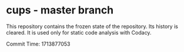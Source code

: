 # cups - master branch

This repository contains the frozen state of the repository.
Its history is cleared. It is used only for static code
analysis with Codacy.

Commit Time: 1713877053
